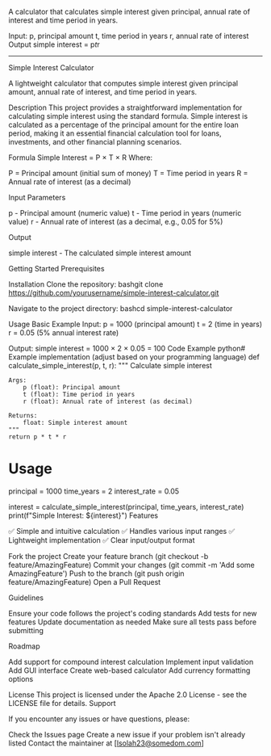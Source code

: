 A calculator that calculates simple interest given principal, annual rate of interest and time period in years.

Input:
   p, principal amount
   t, time period in years
   r, annual rate of interest
Output
   simple interest = p*t*r

--------------------------------------------------------

Simple Interest Calculator

A lightweight calculator that computes simple interest given principal amount, annual rate of interest, and time period in years.

Description
This project provides a straightforward implementation for calculating simple interest using the standard formula. Simple interest is calculated as a percentage of the principal amount for the entire loan period, making it an essential financial calculation tool for loans, investments, and other financial planning scenarios.

Formula
Simple Interest = P × T × R
Where:

P = Principal amount (initial sum of money)
T = Time period in years
R = Annual rate of interest (as a decimal)

Input Parameters

p - Principal amount (numeric value)
t - Time period in years (numeric value)
r - Annual rate of interest (as a decimal, e.g., 0.05 for 5%)

Output

simple interest - The calculated simple interest amount

Getting Started
Prerequisites
 
Installation
Clone the repository:
bashgit clone https://github.com/yourusername/simple-interest-calculator.git

Navigate to the project directory:
bashcd simple-interest-calculator

Usage
Basic Example
Input:
  p = 1000 (principal amount)
  t = 2 (time in years)
  r = 0.05 (5% annual interest rate)

Output:
  simple interest = 1000 × 2 × 0.05 = 100
Code Example
python# Example implementation (adjust based on your programming language)
def calculate_simple_interest(p, t, r):
    """
    Calculate simple interest
    
    Args:
        p (float): Principal amount
        t (float): Time period in years
        r (float): Annual rate of interest (as decimal)
    
    Returns:
        float: Simple interest amount
    """
    return p * t * r

# Usage
principal = 1000
time_years = 2
interest_rate = 0.05

interest = calculate_simple_interest(principal, time_years, interest_rate)
print(f"Simple Interest: ${interest}")
Features

✅ Simple and intuitive calculation
✅ Handles various input ranges
✅ Lightweight implementation
✅ Clear input/output format


Fork the project
Create your feature branch (git checkout -b feature/AmazingFeature)
Commit your changes (git commit -m 'Add some AmazingFeature')
Push to the branch (git push origin feature/AmazingFeature)
Open a Pull Request

Guidelines

Ensure your code follows the project's coding standards
Add tests for new features
Update documentation as needed
Make sure all tests pass before submitting

Roadmap

 Add support for compound interest calculation
 Implement input validation
 Add GUI interface
 Create web-based calculator
 Add currency formatting options

License
This project is licensed under the Apache 2.0 License - see the LICENSE file for details.
Support

If you encounter any issues or have questions, please:

Check the Issues page
Create a new issue if your problem isn't already listed
Contact the maintainer at [lsolah23@somedom.com]

 
